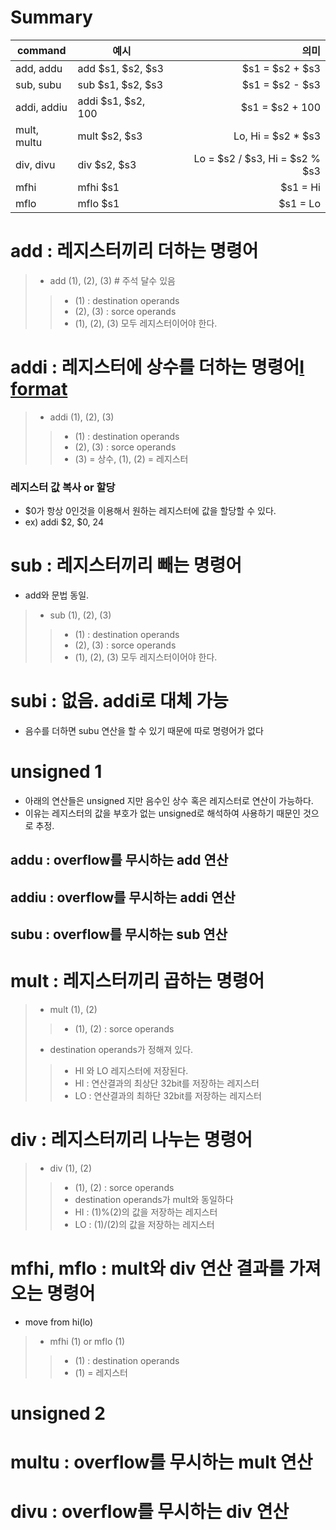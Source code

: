 # Summary
|command|예시|의미|
|---|---|--:|
|add, addu|add $s1, $s2, $s3|$s1 = $s2 + $s3|
|sub, subu|sub $s1, $s2, $s3|$s1 = $s2 - $s3|
|addi, addiu|addi $s1, $s2, 100|$s1 = $s2 + 100|
|mult, multu|mult $s2, $s3|Lo, Hi = $s2 * $s3|
|div, divu|div $s2, $s3|Lo = $s2 / $s3, Hi = $s2 % $s3|
|mfhi|mfhi $s1|$s1 = Hi|
|mflo|mflo $s1|$s1 = Lo|

# add : 레지스터끼리 더하는 명령어
> - add (1), (2), (3) # 주석 달수 있음
>> - (1) : destination operands
>> - (2), (3) : sorce operands
>> - (1), (2), (3) 모두 레지스터이어야 한다.

# addi : 레지스터에 상수를 더하는 명령어[I format](../Format/I_format.md)
> - addi (1), (2), (3) 
>> - (1) : destination operands
>> - (2), (3) : sorce operands
>> - (3) = 상수, (1), (2) = 레지스터

### 레지스터 값 복사 or 할당
- $0가 항상 0인것을 이용해서 원하는 레지스터에 값을 할당할 수 있다.
- ex) addi $2, $0, 24

# sub : 레지스터끼리 빼는 명령어
- add와 문법 동일.
> - sub (1), (2), (3)
>> - (1) : destination operands
>> - (2), (3) : sorce operands
>> - (1), (2), (3) 모두 레지스터이어야 한다.

# subi : 없음. addi로 대체 가능
- 음수를 더하면 subu 연산을 할 수 있기 때문에 따로 명령어가 없다

# unsigned 1
- 아래의 연산들은 unsigned 지만 음수인 상수 혹은 레지스터로 연산이 가능하다.
- 이유는 레지스터의 값을 부호가 없는 unsigned로 해석하여 사용하기 때문인 것으로 추정.
## addu : overflow를 무시하는 add 연산
## addiu : overflow를 무시하는 addi 연산
## subu : overflow를 무시하는 sub 연산

# mult : 레지스터끼리 곱하는 명령어
> - mult (1), (2)
>> - (1), (2) : sorce operands
> - destination operands가 정해져 있다.
>> - HI 와 LO 레지스터에 저장된다.
>> - HI : 연산결과의 최상단 32bit를 저장하는 레지스터
>> - LO : 연산결과의 최하단 32bit를 저장하는 레지스터

# div : 레지스터끼리 나누는 명령어
> - div (1), (2)
>> - (1), (2) : sorce operands
>> - destination operands가 mult와 동일하다
>> - HI : (1)%(2)의 값을 저장하는 레지스터
>> - LO : (1)/(2)의 값을 저장하는 레지스터

# mfhi, mflo : mult와 div 연산 결과를 가져오는 명령어
- move from hi(lo)
> - mfhi (1) or mflo (1)
>> - (1) : destination operands
>> - (1) = 레지스터

# unsigned 2
# multu : overflow를 무시하는 mult 연산
# divu : overflow를 무시하는 div 연산